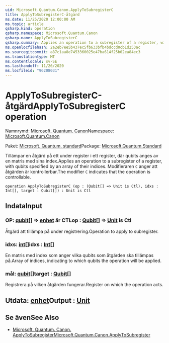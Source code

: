 ```yaml
---
uid: Microsoft.Quantum.Canon.ApplyToSubregisterC
title: ApplyToSubregisterC-åtgärd
ms.date: 11/25/2020 12:00:00 AM
ms.topic: article
qsharp.kind: operation
qsharp.namespace: Microsoft.Quantum.Canon
qsharp.name: ApplyToSubregisterC
qsharp.summary: Applies an operation to a subregister of a register, with qubits specified by an array of their indices. The modifier `C` indicates that the operation is controllable.
ms.openlocfilehash: 2a2eb7ee5b437ec5fb633bfb4bdccd0cb1d253ac
ms.sourcegitcommit: a87c1aa8e7453360025e47ba614f25b02ea84ec3
ms.translationtype: MT
ms.contentlocale: sv-SE
ms.lasthandoff: 11/26/2020
ms.locfileid: "96208031"
---
```

# <a name="applytosubregisterc-operation"></a><span data-ttu-id="88816-102">ApplyToSubregisterC-åtgärd</span><span class="sxs-lookup"><span data-stu-id="88816-102">ApplyToSubregisterC operation</span></span>

<span data-ttu-id="88816-103">Namnrymd: [Microsoft. Quantum. Canon](xref:Microsoft.Quantum.Canon)</span><span class="sxs-lookup"><span data-stu-id="88816-103">Namespace: [Microsoft.Quantum.Canon](xref:Microsoft.Quantum.Canon)</span></span>

<span data-ttu-id="88816-104">Paket: [Microsoft. Quantum. standard](https://nuget.org/packages/Microsoft.Quantum.Standard)</span><span class="sxs-lookup"><span data-stu-id="88816-104">Package: [Microsoft.Quantum.Standard](https://nuget.org/packages/Microsoft.Quantum.Standard)</span></span>


<span data-ttu-id="88816-105">Tillämpar en åtgärd på ett under register i ett register, där qubits anges av en matris med sina index.</span><span class="sxs-lookup"><span data-stu-id="88816-105">Applies an operation to a subregister of a register, with qubits specified by an array of their indices.</span></span>
<span data-ttu-id="88816-106">Modifieraren `C` anger att åtgärden är kontrollerbar.</span><span class="sxs-lookup"><span data-stu-id="88816-106">The modifier `C` indicates that the operation is controllable.</span></span>

```qsharp
operation ApplyToSubregisterC (op : (Qubit[] => Unit is Ctl), idxs : Int[], target : Qubit[]) : Unit is Ctl
```


## <a name="input"></a><span data-ttu-id="88816-107">Indata</span><span class="sxs-lookup"><span data-stu-id="88816-107">Input</span></span>

### <a name="op--qubit--unit--is-ctl"></a><span data-ttu-id="88816-108">OP: [qubit](xref:microsoft.quantum.lang-ref.qubit)[] => [enhet](xref:microsoft.quantum.lang-ref.unit)  är CTL</span><span class="sxs-lookup"><span data-stu-id="88816-108">op : [Qubit](xref:microsoft.quantum.lang-ref.qubit)[] => [Unit](xref:microsoft.quantum.lang-ref.unit)  is Ctl</span></span>

<span data-ttu-id="88816-109">Åtgärd att tillämpa på under registrering.</span><span class="sxs-lookup"><span data-stu-id="88816-109">Operation to apply to subregister.</span></span>


### <a name="idxs--int"></a><span data-ttu-id="88816-110">idxs: [int](xref:microsoft.quantum.lang-ref.int)[]</span><span class="sxs-lookup"><span data-stu-id="88816-110">idxs : [Int](xref:microsoft.quantum.lang-ref.int)[]</span></span>

<span data-ttu-id="88816-111">En matris med index som anger vilka qubits som åtgärden ska tillämpas på.</span><span class="sxs-lookup"><span data-stu-id="88816-111">Array of indices, indicating to which qubits the operation will be applied.</span></span>


### <a name="target--qubit"></a><span data-ttu-id="88816-112">mål: [qubit](xref:microsoft.quantum.lang-ref.qubit)[]</span><span class="sxs-lookup"><span data-stu-id="88816-112">target : [Qubit](xref:microsoft.quantum.lang-ref.qubit)[]</span></span>

<span data-ttu-id="88816-113">Registrera på vilken åtgärden fungerar.</span><span class="sxs-lookup"><span data-stu-id="88816-113">Register on which the operation acts.</span></span>



## <a name="output--unit"></a><span data-ttu-id="88816-114">Utdata: [enhet](xref:microsoft.quantum.lang-ref.unit)</span><span class="sxs-lookup"><span data-stu-id="88816-114">Output : [Unit](xref:microsoft.quantum.lang-ref.unit)</span></span>



## <a name="see-also"></a><span data-ttu-id="88816-115">Se även</span><span class="sxs-lookup"><span data-stu-id="88816-115">See Also</span></span>

- [<span data-ttu-id="88816-116">Microsoft. Quantum. Canon. ApplyToSubregister</span><span class="sxs-lookup"><span data-stu-id="88816-116">Microsoft.Quantum.Canon.ApplyToSubregister</span></span>](xref:Microsoft.Quantum.Canon.ApplyToSubregister)